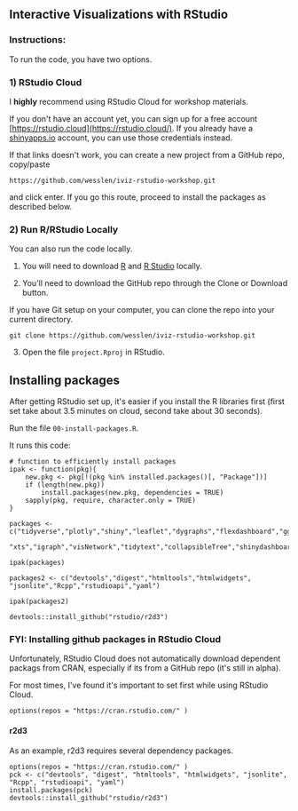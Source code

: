 ## Interactive Visualizations with RStudio

### Instructions:

To run the code, you have two options.

### 1) RStudio Cloud

I **highly** recommend using RStudio Cloud for workshop materials. 

If you don't have an account yet, you can sign up for a free account [https://rstudio.cloud](https://rstudio.cloud/). If you already have a [shinyapps.io](https://shinyapps.io) account, you can use those credentials instead.

If that links doesn't work, you can create a new project from a GitHub repo, copy/paste 

```{bash}
https://github.com/wesslen/iviz-rstudio-workshop.git
```

and click enter. If you go this route, proceed to install the packages as described below.

### 2) Run R/RStudio Locally

You can also run the code locally. 

1. You will need to download [R](http://archive.linux.duke.edu/cran/) and [R Studio](https://www.rstudio.com/products/rstudio/download/) locally. 

2. You'll need to download the GitHub repo through the Clone or Download button.

If you have Git setup on your computer, you can clone the repo into your current directory.

```{bash}
git clone https://github.com/wesslen/iviz-rstudio-workshop.git
```

3. Open the file `project.Rproj` in RStudio. 

## Installing packages

After getting RStudio set up, it's easier if you install the R libraries first (first set take about 3.5 minutes on cloud, second take about 30 seconds).

Run the file `00-install-packages.R`.

It runs this code:

```{r}
# function to efficiently install packages
ipak <- function(pkg){
    new.pkg <- pkg[!(pkg %in% installed.packages()[, "Package"])]
    if (length(new.pkg)) 
        install.packages(new.pkg, dependencies = TRUE)
    sapply(pkg, require, character.only = TRUE)
}

packages <- c("tidyverse","plotly","shiny","leaflet","dygraphs","flexdashboard","ggridges",
              "xts","igraph","visNetwork","tidytext","collapsibleTree","shinydashboard")

ipak(packages)

packages2 <- c("devtools","digest","htmltools","htmlwidgets", "jsonlite","Rcpp","rstudioapi","yaml")

ipak(packages2)

devtools::install_github("rstudio/r2d3")
```

### FYI: Installing github packages in RStudio Cloud

Unfortunately, RStudio Cloud does not automatically download dependent packags from CRAN, especially if its from a GitHub repo (it's still in alpha). 

For most times, I've found it's important to set first while using RStudio Cloud.

```{r}
options(repos = "https://cran.rstudio.com/" )
```

#### r2d3

As an example, r2d3 requires several dependency packages.

```{r}
options(repos = "https://cran.rstudio.com/" )
pck <- c("devtools", "digest", "htmltools", "htmlwidgets", "jsonlite", "Rcpp", "rstudioapi", "yaml")
install.packages(pck)
devtools::install_github("rstudio/r2d3")
```